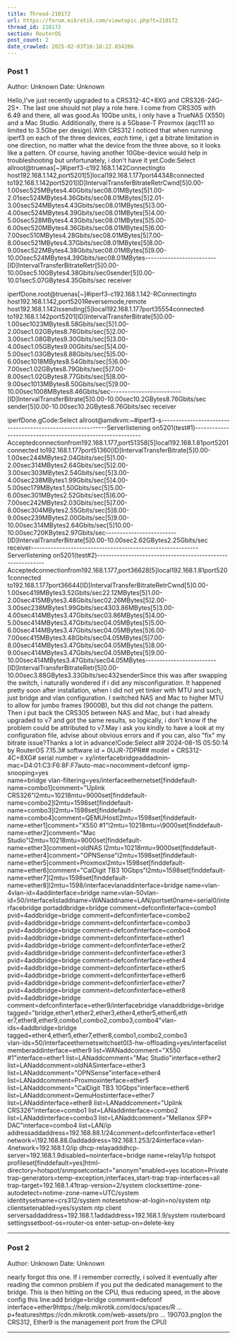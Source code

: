 ```yaml
---
title: Thread-210172
url: https://forum.mikrotik.com/viewtopic.php?t=210172
thread_id: 210172
section: RouterOS
post_count: 2
date_crawled: 2025-02-03T16:18:22.834286
---
```


### Post 1
Author: Unknown
Date: Unknown

Hello,I've just recently upgraded to a CRS312-4C+8XG and CRS326-24G-2S+. The last one should not play a role here. I come from CRS305 with 6.49 and there, all was good.As 10Gbe units, i only have a TrueNAS (X550) and a Mac Studio. Additionally, there is a 5Gbase-T Proxmox (aqc111 so limited to 3.5Gbe per design).With CRS312 I noticed that when running iperf3 on each of the three devices, *each* time, i get a bitrate limitation in one direction, no matter what the device from the three above, so it looks like a pattern.  Of course, having another 10Gbe-device would help in troubleshooting but unfortunately, i don't have it yet.Code:Select allroot@truenas[~]#iperf3-c192.168.1.142Connectingto host192.168.1.142,port5201[5]local192.168.1.177port44348connected to192.168.1.142port5201[ID]IntervalTransferBitrateRetrCwnd[5]0.00-1.00sec525MBytes4.40Gbits/sec08.01MBytes[5]1.00-2.01sec524MBytes4.36Gbits/sec08.01MBytes[5]2.01-3.00sec524MBytes4.43Gbits/sec08.01MBytes[5]3.00-4.00sec524MBytes4.39Gbits/sec08.01MBytes[5]4.00-5.00sec528MBytes4.43Gbits/sec08.01MBytes[5]5.00-6.00sec520MBytes4.36Gbits/sec08.01MBytes[5]6.00-7.00sec510MBytes4.28Gbits/sec08.01MBytes[5]7.00-8.00sec521MBytes4.37Gbits/sec08.01MBytes[5]8.00-9.00sec522MBytes4.38Gbits/sec08.01MBytes[5]9.00-10.00sec524MBytes4.39Gbits/sec08.01MBytes-------------------------[ID]IntervalTransferBitrateRetr[5]0.00-10.00sec5.10GBytes4.38Gbits/sec0sender[5]0.00-10.01sec5.07GBytes4.35Gbits/sec                  receiver

iperfDone.root@truenas[~]#iperf3-c192.168.1.142-RConnectingto host192.168.1.142,port5201Reversemode,remote host192.168.1.142issending[5]local192.168.1.177port35554connected to192.168.1.142port5201[ID]IntervalTransferBitrate[5]0.00-1.00sec1023MBytes8.58Gbits/sec[5]1.00-2.00sec1.02GBytes8.76Gbits/sec[5]2.00-3.00sec1.08GBytes9.30Gbits/sec[5]3.00-4.00sec1.05GBytes9.00Gbits/sec[5]4.00-5.00sec1.03GBytes8.88Gbits/sec[5]5.00-6.00sec1018MBytes8.54Gbits/sec[5]6.00-7.00sec1.02GBytes8.79Gbits/sec[5]7.00-8.00sec1.02GBytes8.77Gbits/sec[5]8.00-9.00sec1013MBytes8.50Gbits/sec[5]9.00-10.00sec1008MBytes8.46Gbits/sec-------------------------[ID]IntervalTransferBitrate[5]0.00-10.00sec10.2GBytes8.76Gbits/sec                  sender[5]0.00-10.00sec10.2GBytes8.76Gbits/sec                  receiver

iperfDone.gCode:Select allroot@amdkvm:~#iperf3-s-----------------------------------------------------------Serverlistening on5201(test#1)-----------------------------------------------------------Acceptedconnectionfrom192.168.1.177,port51358[5]local192.168.1.81port5201connected to192.168.1.177port51360[ID]IntervalTransferBitrate[5]0.00-1.00sec244MBytes2.04Gbits/sec[5]1.00-2.00sec314MBytes2.64Gbits/sec[5]2.00-3.00sec303MBytes2.54Gbits/sec[5]3.00-4.00sec238MBytes1.99Gbits/sec[5]4.00-5.00sec179MBytes1.50Gbits/sec[5]5.00-6.00sec301MBytes2.52Gbits/sec[5]6.00-7.00sec242MBytes2.03Gbits/sec[5]7.00-8.00sec304MBytes2.55Gbits/sec[5]8.00-9.00sec239MBytes2.00Gbits/sec[5]9.00-10.00sec314MBytes2.64Gbits/sec[5]10.00-10.00sec720KBytes2.97Gbits/sec-------------------------[ID]IntervalTransferBitrate[5]0.00-10.00sec2.62GBytes2.25Gbits/sec                  receiver-----------------------------------------------------------Serverlistening on5201(test#2)-----------------------------------------------------------Acceptedconnectionfrom192.168.1.177,port36628[5]local192.168.1.81port5201connected to192.168.1.177port36644[ID]IntervalTransferBitrateRetrCwnd[5]0.00-1.00sec419MBytes3.52Gbits/sec22.12MBytes[5]1.00-2.00sec415MBytes3.48Gbits/sec02.26MBytes[5]2.00-3.00sec238MBytes1.99Gbits/sec4303.86MBytes[5]3.00-4.00sec414MBytes3.47Gbits/sec03.86MBytes[5]4.00-5.00sec414MBytes3.47Gbits/sec04.05MBytes[5]5.00-6.00sec414MBytes3.47Gbits/sec04.05MBytes[5]6.00-7.00sec415MBytes3.48Gbits/sec04.05MBytes[5]7.00-8.00sec414MBytes3.47Gbits/sec04.05MBytes[5]8.00-9.00sec414MBytes3.47Gbits/sec04.05MBytes[5]9.00-10.00sec414MBytes3.47Gbits/sec04.05MBytes-------------------------[ID]IntervalTransferBitrateRetr[5]0.00-10.00sec3.88GBytes3.33Gbits/sec432senderSince this was after swapping the switch, i naturally wondered if i did any misconfiguration. It happened pretty soon after installation, when i did not yet tinker with MTU and such, just bridge and vlan configuration. I switched NAS and Mac to higher MTU to allow for jumbo frames (9000B), but this did not change the pattern. Then i put back the CRS305 between NAS and Mac, but i had already upgraded to v7 and got the same results, so logically, i don't know if the problem could be attributed to v7.May i ask you kindly to have a look at my configuration file, advise about obvious errors and if you can, also "fix" my bitrate issue?Thanks a lot in advance!Code:Select all# 2024-08-15 05:50:14 by RouterOS 7.15.3# software id = 0UJR-7DPR## model = CRS312-4C+8XG# serial number = xy/interfacebridgeaddadmin-mac=D4:01:C3:F6:8F:F7auto-mac=nocomment=defconf igmp-snooping=yes \
    name=bridge vlan-filtering=yes/interfaceethernetset[finddefault-name=combo1]comment="Uplink CRS326"l2mtu=10218mtu=9000set[finddefault-name=combo2]l2mtu=1598set[finddefault-name=combo3]l2mtu=1598set[finddefault-name=combo4]comment=QEMUHostl2mtu=1598set[finddefault-name=ether1]comment="X550 #1"l2mtu=10218mtu=\9000set[finddefault-name=ether2]comment="Mac Studio"l2mtu=10218mtu=9000set[finddefault-name=ether3]comment=oldNAS l2mtu=10218mtu=9000set[finddefault-name=ether4]comment="OPNSense"l2mtu=1598set[finddefault-name=ether5]comment=Proxmoxl2mtu=1598set[finddefault-name=ether6]comment="CalDigit TB3 10Gbps"l2mtu=1598set[finddefault-name=ether7]l2mtu=1598set[finddefault-name=ether8]l2mtu=1598/interfacevlanaddinterface=bridge name=vlan-4vlan-id=4addinterface=bridge name=vlan-50vlan-id=50/interfacelistaddname=WANaddname=LAN/portset0name=serial0/interfacebridge portaddbridge=bridge comment=defconfinterface=combo1 pvid=4addbridge=bridge comment=defconfinterface=combo2 pvid=4addbridge=bridge comment=defconfinterface=combo3 pvid=4addbridge=bridge comment=defconfinterface=combo4 pvid=4addbridge=bridge comment=defconfinterface=ether1 pvid=4addbridge=bridge comment=defconfinterface=ether2 pvid=4addbridge=bridge comment=defconfinterface=ether3 pvid=4addbridge=bridge comment=defconfinterface=ether4 pvid=4addbridge=bridge comment=defconfinterface=ether5 pvid=4addbridge=bridge comment=defconfinterface=ether6 pvid=4addbridge=bridge comment=defconfinterface=ether7 pvid=4addbridge=bridge comment=defconfinterface=ether8 pvid=4addbridge=bridge comment=defconfinterface=ether9/interfacebridge vlanaddbridge=bridge tagged="bridge,ether1,ether2,ether3,ether4,ether5,ether6,eth\
    er7,ether8,ether9,combo1,combo2,combo3,combo4"vlan-ids=4addbridge=bridge tagged=ether4,ether5,ether7,ether8,combo1,combo2,combo3 \
    vlan-ids=50/interfaceethernetswitchset0l3-hw-offloading=yes/interfacelist memberaddinterface=ether9 list=WANaddcomment="X550 #1"interface=ether1 list=LANaddcomment="Mac Studio"interface=ether2 list=LANaddcomment=oldNASinterface=ether3 list=LANaddcomment="OPNSense"interface=ether4 list=LANaddcomment=Proxmoxinterface=ether5 list=LANaddcomment="CalDigit TB3 10Gbps"interface=ether6 list=LANaddcomment=QemuHostinterface=ether7 list=LANaddinterface=ether8 list=LANaddcomment="Uplink CRS326"interface=combo1 list=LANaddinterface=combo2 list=LANaddinterface=combo3 list=LANaddcomment="Mellanox SFP+ DAC"interface=combo4 list=LAN/ip addressaddaddress=192.168.88.1/24comment=defconfinterface=ether1 network=\192.168.88.0addaddress=192.168.1.253/24interface=vlan-4network=192.168.1.0/ip dhcp-relayadddhcp-server=192.168.1.9disabled=nointerface=bridge name=relay1/ip hotspot profileset[finddefault=yes]html-directory=hotspot/snmpsetcontact="anonym"enabled=yes location=Private\
    trap-generators=temp-exception,interfaces,start-trap trap-interfaces=all \
    trap-target=192.168.1.41trap-version=2/system clocksettime-zone-autodetect=notime-zone-name=UTC/system identitysetname=crs312/system notesetshow-at-login=no/system ntp clientsetenabled=yes/system ntp client serversaddaddress=192.168.1.1addaddress=192.168.1.9/system routerboard settingssetboot-os=router-os enter-setup-on=delete-key

---
### Post 2
Author: Unknown
Date: Unknown

nearly forgot this one. If i remember correctly, i solved it eventually after reading the common problem if you put the dedicated management to the bridge. This is then hitting on the CPU, thus reducing speed, in the above config this line:add bridge=bridge comment=defconf interface=ether9https://help.mikrotik.com/docs/spaces/R ... p+featureshttps://cdn.mikrotik.com/web-assets/pro ... 190703.png(on the CRS312, Ether9 is the management port from the CPU)

---
